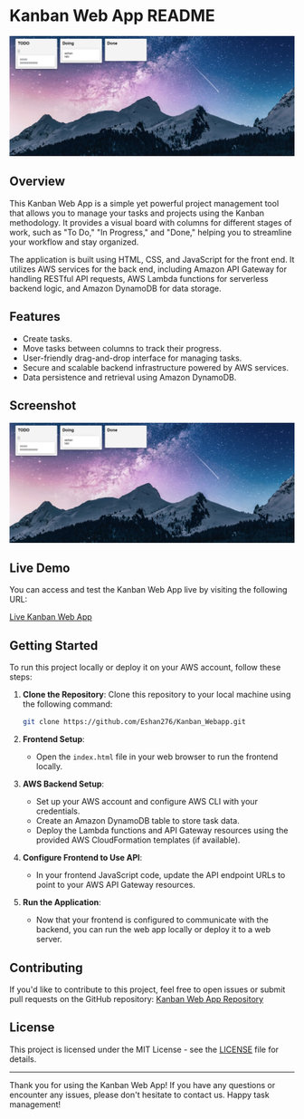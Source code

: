 # Kanban Web App README

![Kanban Web App Screenshot](ss.png)

## Overview

This Kanban Web App is a simple yet powerful project management tool that allows you to manage your tasks and projects using the Kanban methodology. It provides a visual board with columns for different stages of work, such as "To Do," "In Progress," and "Done," helping you to streamline your workflow and stay organized.

The application is built using HTML, CSS, and JavaScript for the front end. It utilizes AWS services for the back end, including Amazon API Gateway for handling RESTful API requests, AWS Lambda functions for serverless backend logic, and Amazon DynamoDB for data storage.

## Features

- Create tasks.
- Move tasks between columns to track their progress.
- User-friendly drag-and-drop interface for managing tasks.
- Secure and scalable backend infrastructure powered by AWS services.
- Data persistence and retrieval using Amazon DynamoDB.

## Screenshot

![Kanban Web App Screenshot](ss.png)

## Live Demo

You can access and test the Kanban Web App live by visiting the following URL:

[Live Kanban Web App](https://dev1171.dzminzs5l51lh.amplifyapp.com/index.html)

## Getting Started

To run this project locally or deploy it on your AWS account, follow these steps:

1. **Clone the Repository**: Clone this repository to your local machine using the following command:

   ```bash
   git clone https://github.com/Eshan276/Kanban_Webapp.git
   ```

2. **Frontend Setup**:
   - Open the `index.html` file in your web browser to run the frontend locally.

3. **AWS Backend Setup**:
   - Set up your AWS account and configure AWS CLI with your credentials.
   - Create an Amazon DynamoDB table to store task data.
   - Deploy the Lambda functions and API Gateway resources using the provided AWS CloudFormation templates (if available).

4. **Configure Frontend to Use API**:
   - In your frontend JavaScript code, update the API endpoint URLs to point to your AWS API Gateway resources.

5. **Run the Application**:
   - Now that your frontend is configured to communicate with the backend, you can run the web app locally or deploy it to a web server.

## Contributing

If you'd like to contribute to this project, feel free to open issues or submit pull requests on the GitHub repository: [Kanban Web App Repository](https://github.com/Eshan276/Kanban_Webapp)

## License

This project is licensed under the MIT License - see the [LICENSE](LICENSE) file for details.

---

Thank you for using the Kanban Web App! If you have any questions or encounter any issues, please don't hesitate to contact us. Happy task management!
